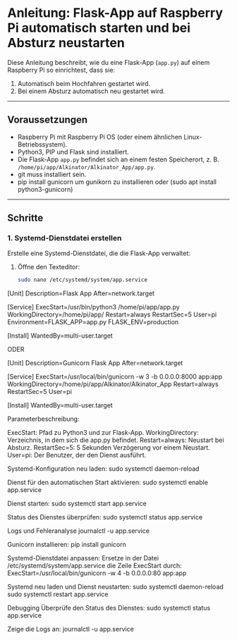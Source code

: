 # Anleitung: Flask-App auf Raspberry Pi automatisch starten und bei Absturz neustarten

Diese Anleitung beschreibt, wie du eine Flask-App (`app.py`) auf einem Raspberry Pi so einrichtest, dass sie:

1. Automatisch beim Hochfahren gestartet wird.
2. Bei einem Absturz automatisch neu gestartet wird.

---

## Voraussetzungen

- Raspberry Pi mit Raspberry Pi OS (oder einem ähnlichen Linux-Betriebssystem).
- Python3, PIP und Flask sind installiert.
- Die Flask-App `app.py` befindet sich an einem festen Speicherort, z. B. `/home/pi/app/Alkinator/Alkinator_App/app.py`.
- git muss installiert sein.
- pip install gunicorn um gunikorn zu installieren oder (sudo apt install python3-gunicorn)

---

## Schritte

### 1. Systemd-Dienstdatei erstellen

Erstelle eine Systemd-Dienstdatei, die die Flask-App verwaltet:

1. Öffne den Texteditor:
   ```bash
   sudo nano /etc/systemd/system/app.service

[Unit]
Description=Flask App
After=network.target

[Service]
ExecStart=/usr/bin/python3 /home/pi/app/app.py
WorkingDirectory=/home/pi/app/
Restart=always
RestartSec=5
User=pi
Environment=FLASK_APP=app.py FLASK_ENV=production

[Install]
WantedBy=multi-user.target

ODER

[Unit]
Description=Gunicorn Flask App
After=network.target

[Service]
ExecStart=/usr/local/bin/gunicorn -w 3 -b 0.0.0.0:8000 app:app
WorkingDirectory=/home/pi/app/Alkinator/Alkinator_App
Restart=always
RestartSec=5
User=pi

[Install]
WantedBy=multi-user.target

Parameterbeschreibung:

ExecStart: Pfad zu Python3 und zur Flask-App.
WorkingDirectory: Verzeichnis, in dem sich die app.py befindet.
Restart=always: Neustart bei Absturz.
RestartSec=5: 5 Sekunden Verzögerung vor einem Neustart.
User=pi: Der Benutzer, der den Dienst ausführt.


Systemd-Konfiguration neu laden:
sudo systemctl daemon-reload

Dienst für den automatischen Start aktivieren:
sudo systemctl enable app.service

Dienst starten:
sudo systemctl start app.service

Status des Dienstes überprüfen:
sudo systemctl status app.service



Logs und Fehleranalyse
journalctl -u app.service


Gunicorn installieren:
pip install gunicorn


Systemd-Dienstdatei anpassen: Ersetze in der Datei /etc/systemd/system/app.service die Zeile ExecStart durch:
ExecStart=/usr/local/bin/gunicorn -w 4 -b 0.0.0.0:80 app:app


Systemd neu laden und Dienst neustarten:
sudo systemctl daemon-reload
sudo systemctl restart app.service


Debugging
Überprüfe den Status des Dienstes:
sudo systemctl status app.service

Zeige die Logs an:
journalctl -u app.service
